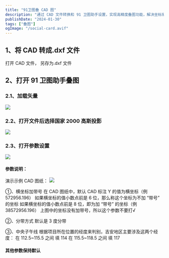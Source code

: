 ```yaml
---
title: "91卫图叠 CAD 图"
description: "通过 CAD 文件转换和 91 卫图助手设置，实现高精度叠图功能，解决坐标系统兼容问题。"
publishDate: "2024-01-30"
tags: ["叠图"]
ogImage: "/social-card.avif"
---
```


<!-- more --> 

## 1、将 CAD 转成.dxf 文件

打开 CAD 文件， 另存为.dxf 文件

## 2、打开 91 卫图助手叠图

### 2.1、加载矢量

![](https://i.730307.xyz/202407192127440.avif)

### 2.2、打开文件后选择国家 2000 高斯投影

![](https://i.730307.xyz/202407192136659.avif)

### 2.3、打开参数设置

![](https://i.730307.xyz/202407192133212.avif)

#### 参数说明：

演示示例 CAD 图纸：
![](https://i.730307.xyz/202407192135536.avif)

①、横坐标加带号
在 CAD 图纸中，默认 CAD 标注 Y 的值为横坐标（例 572956.196）
如果横坐标的值小数点前是 6 位，那么称这个坐标为不加 “带号” 的坐标
如果横坐标的值小数点前是 8 位，即为加 “带号” 的坐标（例 38572956.196）
上图中的坐标没有加带号，所以这个参数不要打√

②、分带方式
默认是 3 度分带

③、中央子午线
根据项目所在位置的经度来判别，吉安地区主要涉及这两个经度：
在 112.5~115.5 之间 填 114
在 115.5~118.5 之间 填 117

#### 其他参数保持默认